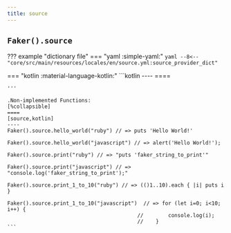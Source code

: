 ```yaml
---
title: source
---
```


## `Faker().source`

??? example "dictionary file"
    === "yaml :simple-yaml:"
        ```yaml
        --8<-- "core/src/main/resources/locales/en/source.yml:source_provider_dict"
        ```

=== "kotlin :material-language-kotlin:"
    ```kotlin
    ----
    ====

    '''

    .Non-implemented Functions:
    [%collapsible]
    ====
    [source,kotlin]
    ----
    Faker().source.hello_world("ruby") // => puts 'Hello World!'

    Faker().source.hello_world("javascript") // => alert('Hello World!');

    Faker().source.print("ruby") // => "puts 'faker_string_to_print'"

    Faker().source.print("javascript") // => "console.log('faker_string_to_print');"

    Faker().source.print_1_to_10("ruby") // => (()1..10).each { |i| puts i }

    Faker().source.print_1_to_10("javascript")  // => for (let i=0; i<10; i++) {
                                              //        console.log(i);
                                              //    }
    ```
